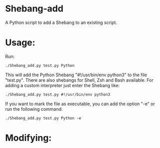 # Shebang-add
A Python script to add a Shebang to an existing script.

# Usage:
Run:
```Shell
./Shebang_add.py test.py Python
```
This will add the Python Shebang "#!/usr/bin/env python3" to the file "test.py". There are also shebangs for Shell, Zsh and Bash available. For adding a custom interpreter just enter the Shebang like:
```Shell
./Shebang_add.py test.py #!/usr/bin/env python3
```

If you want to mark the file as executable, you can add the option "-e" or run the following command:
```Shell
./Shebang_add.py test.py Python -e
```

# Modifying: